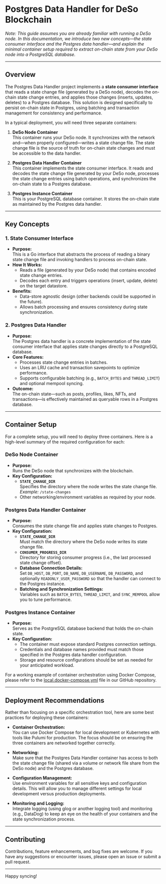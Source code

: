 # Postgres Data Handler for DeSo Blockchain

*Note: This guide assumes you are already familiar with running a DeSo node. In this documentation, we introduce two new concepts—the state consumer interface and the Postgres data handler—and explain the minimal container setup required to extract on-chain state from your DeSo node into a PostgreSQL database.*

---

## Overview

The Postgres Data Handler project implements a **state consumer interface** that reads a state change file (generated by a DeSo node), decodes the on-chain state change entries, and applies those changes (inserts, updates, deletes) to a Postgres database. This solution is designed specifically to persist on-chain state in Postgres, using batching and transaction management for consistency and performance.

In a typical deployment, you will need three separate containers:

1. **DeSo Node Container**  
   This container runs your DeSo node. It synchronizes with the network and—when properly configured—writes a state change file. The state change file is the source of truth for on-chain state changes and must be accessible to the data handler.

2. **Postgres Data Handler Container**  
   This container implements the state consumer interface. It reads and decodes the state change file generated by your DeSo node, processes the state change entries using batch operations, and synchronizes the on-chain state to a Postgres database.

3. **Postgres Instance Container**  
   This is your PostgreSQL database container. It stores the on-chain state as maintained by the Postgres data handler.

---

## Key Concepts

### 1. State Consumer Interface

- **Purpose:**  
  This is a Go interface that abstracts the process of reading a binary state change file and invoking handlers to process on-chain state.
- **How It Works:**  
  - Reads a file (generated by your DeSo node) that contains encoded state change entries.
  - Decodes each entry and triggers operations (insert, update, delete) on the target datastore.
- **Benefits:**  
  - Data-store agnostic design (other backends could be supported in the future).
  - Allows batch processing and ensures consistency during state synchronization.

### 2. Postgres Data Handler

- **Purpose:**  
  The Postgres data handler is a concrete implementation of the state consumer interface that applies state changes directly to a PostgreSQL database.
- **Core Features:**  
  - Processes state change entries in batches.
  - Uses an LRU cache and transaction savepoints to optimize performance.
  - Supports configurable batching (e.g., `BATCH_BYTES` and `THREAD_LIMIT`) and optional mempool syncing.
- **Outcome:**  
  The on-chain state—such as posts, profiles, likes, NFTs, and transactions—is effectively maintained as queryable rows in a Postgres database.

---

## Container Setup

For a complete setup, you will need to deploy three containers. Here is a high-level summary of the required configuration for each:

### DeSo Node Container

- **Purpose:**  
  Runs the DeSo node that synchronizes with the blockchain.
- **Key Configuration:**  
  - **`STATE_CHANGE_DIR`**  
    Specifies the directory where the node writes the state change file. *Example:* `/state-changes`
  - Other networking/environment variables as required by your node.

### Postgres Data Handler Container

- **Purpose:**  
  Consumes the state change file and applies state changes to Postgres.
- **Key Configuration:**  
  - **`STATE_CHANGE_DIR`**  
    Must match the directory where the DeSo node writes its state change file.
  - **`CONSUMER_PROGRESS_DIR`**  
    Directory for storing consumer progress (i.e., the last processed state change offset).
  - **Database Connection Details:**  
    Set `DB_HOST`, `DB_PORT`, `DB_NAME`, `DB_USERNAME`, `DB_PASSWORD`, and optionally `READONLY_USER_PASSWORD` so that the handler can connect to the Postgres instance.
  - **Batching and Synchronization Settings:**  
    Variables such as `BATCH_BYTES`, `THREAD_LIMIT`, and `SYNC_MEMPOOL` allow you to tune performance.

### Postgres Instance Container

- **Purpose:**  
  Serves as the PostgreSQL database backend that holds the on-chain state.
- **Key Configuration:**  
  - The container must expose standard Postgres connection settings.
  - Credentials and database names provided must match those specified in the Postgres data handler configuration.
  - Storage and resource configurations should be set as needed for your anticipated workload.

For a working example of container orchestration using Docker Compose, please refer to the [local.docker-compose.yml](https://github.com/deso-protocol/postgres-data-handler/blob/main/local.docker-compose.yml) file in our GitHub repository.

---

## Deployment Recommendations

Rather than focusing on a specific orchestration tool, here are some best practices for deploying these containers:

- **Container Orchestration:**  
  You can use Docker Compose for local development or Kubernetes with tools like Pulumi for production. The focus should be on ensuring the three containers are networked together correctly.

- **Networking:**  
  Make sure that the Postgres Data Handler container has access to both the state change file (shared via a volume or network file share from the DeSo node) and the Postgres database.

- **Configuration Management:**  
  Use environment variables for all sensitive keys and configuration details. This will allow you to manage different settings for local development versus production deployments.

- **Monitoring and Logging:**  
  Integrate logging (using glog or another logging tool) and monitoring (e.g., DataDog) to keep an eye on the health of your containers and the state synchronization process.

---

## Contributing

Contributions, feature enhancements, and bug fixes are welcome. If you have any suggestions or encounter issues, please open an issue or submit a pull request.

---



Happy syncing!
